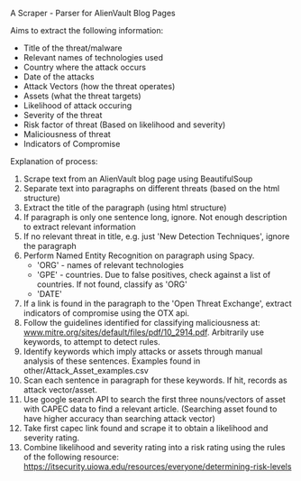 A Scraper - Parser for AlienVault Blog Pages

Aims to extract the following information: 
 - Title of the threat/malware
 - Relevant names of technologies used
 - Country where the attack occurs
 - Date of the attacks
 - Attack Vectors (how the threat operates)
 - Assets (what the threat targets)
 - Likelihood of attack occuring
 - Severity of the threat
 - Risk factor of threat (Based on likelihood and severity)
 - Maliciousness of threat
 - Indicators of Compromise

Explanation of process:
1. Scrape text from an AlienVault blog page using BeautifulSoup
2. Separate text into paragraphs on different threats (based on the html structure)
3. Extract the title of the paragraph (using html structure)
4. If paragraph is only one sentence long, ignore. Not enough description to extract relevant information
5. If no relevant threat in title, e.g. just 'New Detection Techniques', ignore the paragraph
6. Perform Named Entity Recognition on paragraph using Spacy. 
   - 'ORG' - names of relevant technologies
   - 'GPE' - countries. Due to false positives, check against a list of countries. If not found, classify as 'ORG'
   - 'DATE'
7. If a link is found in the paragraph to the 'Open Threat Exchange', extract indicators of compromise using the OTX api. 
8. Follow the guidelines identified for classifying maliciousness at: www.mitre.org/sites/default/files/pdf/10_2914.pdf. Arbitrarily use keywords, to attempt to detect rules. 
9. Identify keywords which imply attacks or assets through manual analysis of these sentences. Examples found in other/Attack_Asset_examples.csv
10. Scan each sentence in paragraph for these keywords. If hit, records as attack vector/asset. 
11. Use google search API to search the first three nouns/vectors of asset with CAPEC data to find a relevant article. (Searching asset found to have higher accuracy than searching attack vector)
12. Take first capec link found and scrape it to obtain a likelihood and severity rating. 
13. Combine likelihood and severity rating into a risk rating using the rules of the following resource: https://itsecurity.uiowa.edu/resources/everyone/determining-risk-levels